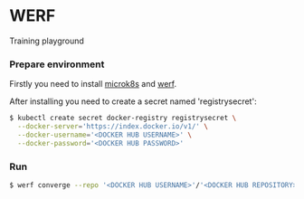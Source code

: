 # WERF

Training playground

### Prepare environment

Firstly you need to install [microk8s](https://microk8s.io/#install-microk8s) and [werf](https://ru.werf.io/documentation/v1.2/index.html).

After installing you need to create a secret named 'registrysecret':

```bash
$ kubectl create secret docker-registry registrysecret \
  --docker-server='https://index.docker.io/v1/' \
  --docker-username='<DOCKER HUB USERNAME>' \
  --docker-password='<DOCKER HUB PASSWORD>'
```

### Run

```bash
$ werf converge --repo '<DOCKER HUB USERNAME>'/'<DOCKER HUB REPOSITORY>'
```